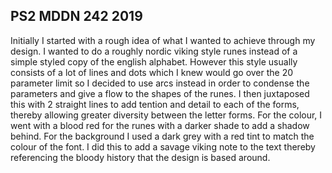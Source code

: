 ## PS2 MDDN 242 2019

Initially I started with a rough idea of what I wanted to achieve through my design. I wanted to do a roughly nordic viking style runes instead of a simple styled
copy of the english alphabet. However this style usually consists of a lot of lines and dots which I knew would go over the 20 parameter limit so I decided to use
arcs instead in order to condense the parameters and give a flow to the shapes of the runes. I then juxtaposed this with 2 straight lines to add tention and detail
to each of the forms, thereby allowing greater diversity between the letter forms. For the colour, I went with a blood red for the runes with a darker shade to add 
a shadow behind. For the background I used a dark grey with a red tint to match the colour of the font. I did this to add a savage viking note to the text thereby 
referencing the bloody history that the design is based around.   